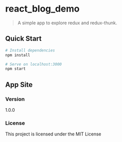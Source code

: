 # react_blog_demo

> A simple app to explore redux and redux-thunk.


## Quick Start

```bash
# Install dependencies
npm install

# Serve on localhost:3000
npm start

```

## App Site



### Version

1.0.0

### License

This project is licensed under the MIT License
